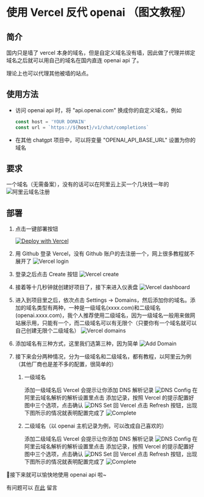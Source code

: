 # 使用 Vercel 反代 openai （图文教程）

## 简介

国内只是墙了 vercel 本身的域名，但是自定义域名没有墙，因此做了代理并绑定域名之后就可以用自己的域名在国内直连 openai api 了。

理论上也可以代理其他被墙的站点。

## 使用方法

- 访问 openai api 时，将 "api.openai.com" 换成你的自定义域名，例如

    ```javascript
    const host = 'YOUR DOMAIN'
    const url = `https://${host}/v1/chat/completions`
    ```

- 在其他 chatgpt 项目中，可以将变量 "OPENAI_API_BASE_URL" 设置为你的域名

## 要求

一个域名（无需备案），没有的话可以在阿里云上买一个几块钱一年的
![阿里云域名注册](doc/2023-04-11-20-19-54.png)

## 部署

1. 点击一键部署按钮

   [![Deploy with Vercel](https://vercel.com/button)](https://vercel.com/new/import?s=https%3A%2F%2Fgithub.com%2Fgsfilm%2FOpenai-Proxy-Vercel&hasTrialAvailable=1&showOptionalTeamCreation=false&project-name=openai-proxy-vercel&framework=other&totalProjects=1&remainingProjects=1)

2. 用 Github 登录 Vercel，没有 Github 账户的去注册一个，网上很多教程就不展开了
![Vercel login](doc/2023-04-11-21-42-30.png)
3. 登录之后点击 Create 按钮
![Vercel create](doc/2023-04-11-21-42-47.png)
4. 接着等十几秒钟就创建好项目了，接下来进入仪表盘
![Vercel dashboard](doc/2023-04-11-21-42-57.png)
5. 进入到项目里之后，依次点击 Settings -> Domains，然后添加你的域名。添加的域名类型有两种，一种是一级域名(xxxx.com)和二级域名(openai.xxxx.com)，我个人推荐使用二级域名，因为一级域名一般用来做网站展示用，只能有一个，而二级域名可以有无限个（只要你有一个域名就可以自己创建无限个二级域名）
![Vercel domains](doc/2023-04-11-21-45-47.png)
6. 添加域名有三种方式，这里我们选第三种，因为简单
![Add Domain](doc/2023-04-11-21-47-17.png)
7. 接下来会分两种情况，分为一级域名和二级域名，都有教程，以阿里云为例（其他厂商也是差不多的配置，很简单的）

   1. 一级域名

      添加一级域名后 Vercel 会提示让你添加 DNS 解析记录
      ![DNS Config](doc/2023-04-11-21-47-57.png)
      在阿里云域名解析的解析设置里点击 添加记录，按照 Vercel 的提示配置好图中三个选项，点击确认
      ![DNS Set](doc/2023-04-11-21-48-21.png)
      回 Vercel 点击 Refresh 按钮，出现下图所示的情况就表明配置完成了
      ![Complete](doc/2023-04-11-21-48-38.png)
   2. 二级域名（以 openai 主机记录为例，可以改成自己喜欢的）

      添加二级域名后 Vercel 会提示让你添加 DNS 解析记录
      ![DNS Config](doc/2023-04-11-21-48-51.png)
      在阿里云域名解析的解析设置里点击 添加记录，按照 Vercel 的提示配置好图中三个选项，点击确认
      ![DNS Set](doc/2023-04-11-21-49-12.png)
      回 Vercel 点击 Refresh 按钮，出现下图所示的情况就表明配置完成了
      ![Complete](doc/2023-04-11-21-49-26.png)

🎉接下来就可以愉快地使用 openai api 啦~

有问题可以 [在此](https://github.com/LinLin00000000/vercel-proxy-openai/issues) 留言
